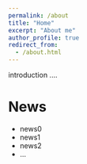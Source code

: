 ```yaml
---
permalink: /about
title: "Home"
excerpt: "About me"
author_profile: true
redirect_from:
  - /about.html
---
```


introduction
....


News
======
- news0
- news1
- news2
- ...
